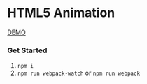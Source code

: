 # HTML5 Animation

[DEMO](https://canvas-space-game.herokuapp.com/)

### Get Started
1. `npm i`
2. `npm run webpack-watch` or `npm run webpack`
